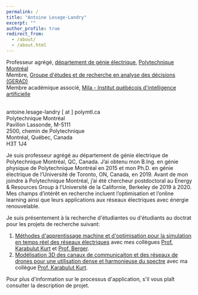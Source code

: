 ```yaml
---
permalink: /
title: "Antoine Lesage-Landry"
excerpt: ""
author_profile: true
redirect_from: 
  - /about/
  - /about.html
---
```

Professeur agrégé, [département de génie électrique](https://www.polymtl.ca/expertises/lesage-landry-antoine), [Polytechnique Montréal](https://polymtl.ca/)<br />
Membre, [Groupe d'études et de recherche en analyse des décisions (GERAD)](https://www.gerad.ca/fr/people/antoine-lesage-landry)<br />
Membre académique associé, [Mila - Institut québécois d'intelligence artificielle](https://mila.quebec/personne/antoine-lesage-landry/)<br />
<br />


antoine.lesage-landry [ at ] polymtl.ca<br />
Polytechnique Montréal<br />
Pavillon Lassonde, M-5111 <br />
2500, chemin de Polytechnique<br />
Montréal, Québec, Canada<br />
H3T 1J4<br />


Je suis professeur agrégé au département de génie électrique de Polytechnique Montréal, QC, Canada. J’ai obtenu mon B.Ing. en génie physique de Polytechnique Montréal en 2015 et mon Ph.D. en génie électrique de l’Université de Toronto, ON, Canada, en 2019. Avant de mon joindre à Polytechnique Montréal, j’ai été chercheur postdoctoral au Energy & Resources Group à l’Université de la Californie, Berkeley de 2019 à 2020. Mes champs d’intérêt en recherche incluent l’optimisation et l’online learning ainsi que leurs applications aux réseaux électriques avec énergie renouvelable.

<!--Je suis présentement à la recherche de nouveaux étudiants aux cycles supérieurs (maîtrise et doctorat) pour plusieurs [projets de recherche](http://alesagelandry.github.io/fr/MScPhD_LORER_fr.pdf). J’invite les étudiant.e.s intéressé.e.s à entreprendre une maîtrise ou un doctorat sous ma supervision à me contacter. Pour plus d'information sur le processus d'application, s'il vous plaît consulter la description de projet.-->

<!--Veuillez s’il vous plaît inclure une brève biographie et joindre un CV ainsi que vos relevés de notes récents.-->

<!--Je suis aussi spécifiquement à la recherche d'une étudiant ou d'un étudiant au doctorat (Ph.D.) pour ce [projet de recherche](http://alesagelandry.github.io/fr/ProjDesc_AlliancePDF_fr.pdf) fait en collaboration avec mes collègues [Prof. Dagdougi](https://www.polymtl.ca/expertises/dagdougui-hanane), [Prof. Audet](https://www.polymtl.ca/expertises/audet-charles) and [Prof. Le Digabel](https://www.polymtl.ca/expertises/le-digabel-sebastien). Pour plus d'information sur le processus d'application, s'il vous plaît consulter la description de projet.-->

<!--Je suis aussi spécifiquement à la recherche d'une étudiante ou d'un étudiant au doctorat pour ce [projet de recherche](http://alesagelandry.github.io/PhD_OnlineOptimization_fr.pdf) dans le domaine de l'optimisation en temps réel et des réseaux électriques renouvelables. Pour plus d'information sur le processus d'application, s'il vous plaît consulter la description de projet.-->


Je suis présentement à la recherche d'étudiantes ou d'étudiants au doctrat pour les projets de recherche suivant:
1. [Méthodes d'apprentissage machine et d'optimisation pour la simulation en temps réel des réseaux électriques](http://alesagelandry.github.io/PhD_Simulations_fr.pdf) avec mes collègues [Prof. Karabulut Kurt](https://www.polymtl.ca/expertises/karabulut-kurt-gunes) et [Prof. Berger](https://www.uqar.ca/professeurs/berger-maxime/).
2. [Modélisation 3D des canaux de communicaiton et des réseaux de drones pour une utilisation dense et harmonieuse du spectre](http://alesagelandry.github.io/PhD_3DH_fr.pdf) avec ma collègue [Prof. Karabulut Kurt](https://www.polymtl.ca/expertises/karabulut-kurt-gunes).

Pour plus d'information sur le processus d'application, s'il vous plaît consulter la description de projet.